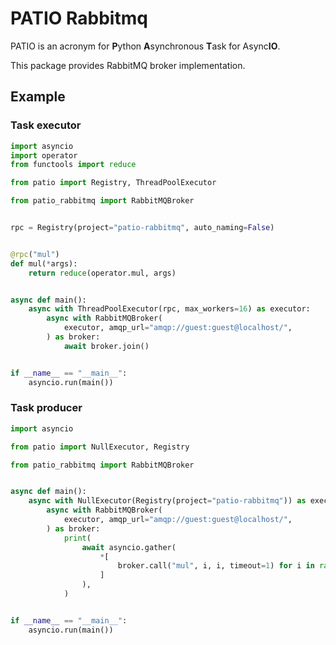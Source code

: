 PATIO Rabbitmq
==============

PATIO is an acronym for **P**ython **A**synchronous **T**ask for Async**IO**.

This package provides RabbitMQ broker implementation.

Example
-------

### Task executor

```python
import asyncio
import operator
from functools import reduce

from patio import Registry, ThreadPoolExecutor

from patio_rabbitmq import RabbitMQBroker


rpc = Registry(project="patio-rabbitmq", auto_naming=False)


@rpc("mul")
def mul(*args):
    return reduce(operator.mul, args)


async def main():
    async with ThreadPoolExecutor(rpc, max_workers=16) as executor:
        async with RabbitMQBroker(
            executor, amqp_url="amqp://guest:guest@localhost/",
        ) as broker:
            await broker.join()


if __name__ == "__main__":
    asyncio.run(main())
```

### Task producer

```python
import asyncio

from patio import NullExecutor, Registry

from patio_rabbitmq import RabbitMQBroker


async def main():
    async with NullExecutor(Registry(project="patio-rabbitmq")) as executor:
        async with RabbitMQBroker(
            executor, amqp_url="amqp://guest:guest@localhost/",
        ) as broker:
            print(
                await asyncio.gather(
                    *[
                        broker.call("mul", i, i, timeout=1) for i in range(10)
                    ]
                ),
            )


if __name__ == "__main__":
    asyncio.run(main())

```
